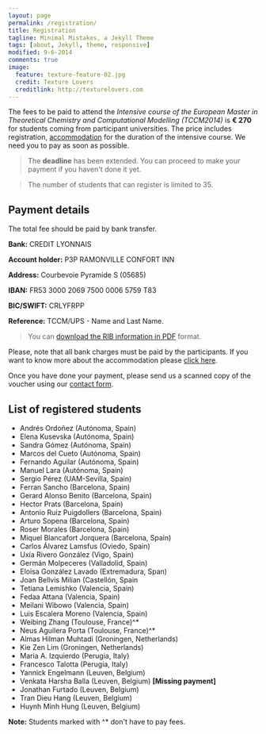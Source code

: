 ```yaml
---
layout: page
permalink: /registration/
title: Registration
tagline: Minimal Mistakes, a Jekyll Theme
tags: [about, Jekyll, theme, responsive]
modified: 9-6-2014
comments: true
image:
  feature: texture-feature-02.jpg
  credit: Texture Lovers
  creditlink: http://texturelovers.com
---
```

The fees to be paid to attend the *Intensive course of the European Master in
Theoretical Chemistry and Computational Modelling (TCCM2014)* is **€ 270** for
students coming from participant universities. The price includes registration,
[accommodation](../accommodation) for the duration of the intensive course.  We
need you to pay as soon as possible.

>The **deadline** has been extended. You can proceed to make your payment if
you haven't done it yet.

> The number of students that can register is limited to 35.

## Payment details

The total fee should be paid by bank transfer.

**Bank:** CREDIT LYONNAIS

**Account holder:** P3P RAMONVILLE CONFORT INN

**Address:** Courbevoie Pyramide S (05685)

**IBAN:** FR53 3000 2069 7500 0006 5759 T83

**BIC/SWIFT:** CRLYFRPP

**Reference:**  TCCM/UPS - Name and Last Name.

> You can [download the RIB information in PDF](../files/RIB.pdf)
format.

Please, note that all bank charges must be paid by the participants. If you
want to know more about the accommodation please [click here](../accommodation).

Once you have done your payment, please send us a scanned copy of the voucher
using our [contact form](../contact).

## List of registered students

*  Andrés  Ordoñez                                    (Autónoma, Spain)
*  Elena   Kusevska                                     (Autónoma, Spain)
*  Sandra  Gómez                                       (Autónoma, Spain)
*  Marcos  del Cueto                                    (Autónoma, Spain)
*  Fernando        Aguilar                              (Autónoma, Spain)
*  Manuel Lara                                          (Autónoma, Spain)
*  Sergio  Pérez                                       (UAM-Sevilla, Spain)
*  Ferran  Sancho                                       (Barcelona, Spain) 
*  Gerard Alonso   Benito                               (Barcelona, Spain) 
*  Hector  Prats                                        (Barcelona, Spain) 
*  Antonio Ruiz Puigdollers                             (Barcelona, Spain) 
*  Arturo  Sopena                                       (Barcelona, Spain) 
*  Roser   Morales                                      (Barcelona, Spain) 
*  Miquel  Blancafort Jorquera                          (Barcelona, Spain) 
*  Carlos  Álvarez Lamsfus                            (Oviedo, Spain)    
*  Uxía    Rivero González                            (Vigo, Spain)
*  Germán  Molpeceres                                  (Valladolid, Spain)
*  Eloisa  González Lavado                             (Extremadura, Span)
*  Joan    Bellvis Milian                               (Castellón, Spain 
*  Tetiana         Lemishko                             (Valencia, Spain) 
*  Fedaa   Attana                                       (Valencia, Spain) 
*  Meilani         Wibowo                               (Valencia, Spain) 
*  Luis    Escalera Moreno                              (Valencia, Spain) 
*  Weibing Zhang                                        (Toulouse, France)^*
*  Neus    Aguilera Porta                               (Toulouse, France)^*
*  Almas Hilman    Muhtadi                              (Groningen, Netherlands) 
*  Kie Zen Lim                                          (Groningen, Netherlands) 
*  Maria A.        Izquierdo                            (Perugia, Italy) 
* Francesco Talotta                                     (Perugia, Italy) 
*  Yannick Engelmann                                    (Leuven, Belgium) 
*  Venkata Harsha  Balla                                (Leuven, Belgium) **[Missing payment]**
*  Jonathan        Furtado                              (Leuven, Belgium) 
* Tran Dieu Hang                                        (Leuven, Belgium) 
* Huynh Minh Hung                                       (Leuven, Belgium) 


**Note:** Students marked with ^* don't have to pay fees.
